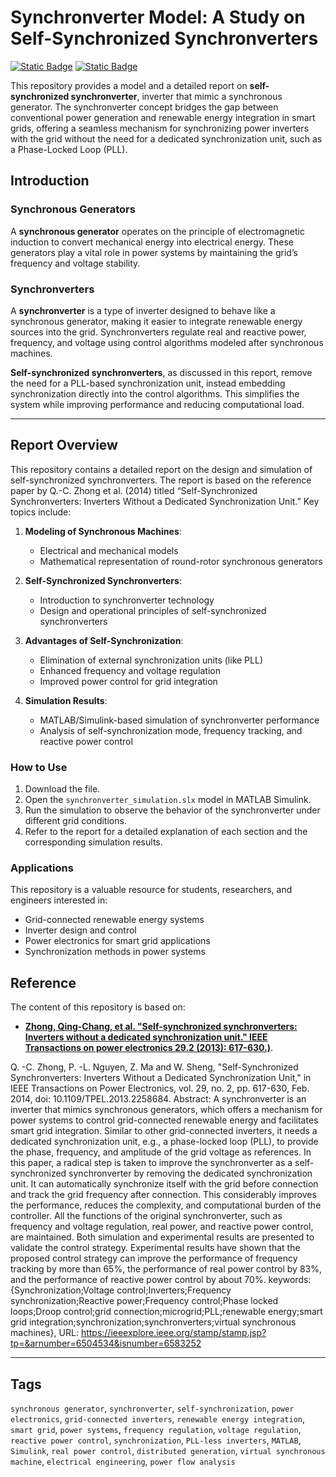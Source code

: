 # Synchronverter Model: A Study on Self-Synchronized Synchronverters
[![Static Badge](https://img.shields.io/badge/Hamed-Najafi-blue)]()
[![Static Badge](https://img.shields.io/badge/MATLAB%C2%AE-HamedNajafi-blue?style=plastic&logo=MATLAB)]()

This repository provides a model and a detailed report on **self-synchronized synchronverter**, inverter that mimic a synchronous generator. The synchronverter concept bridges the gap between conventional power generation and renewable energy integration in smart grids, offering a seamless mechanism for synchronizing power inverters with the grid without the need for a dedicated synchronization unit, such as a Phase-Locked Loop (PLL).

## Introduction

### Synchronous Generators
A **synchronous generator** operates on the principle of electromagnetic induction to convert mechanical energy into electrical energy. These generators play a vital role in power systems by maintaining the grid’s frequency and voltage stability.

### Synchronverters
A **synchronverter** is a type of inverter designed to behave like a synchronous generator, making it easier to integrate renewable energy sources into the grid. Synchronverters regulate real and reactive power, frequency, and voltage using control algorithms modeled after synchronous machines. 

**Self-synchronized synchronverters**, as discussed in this report, remove the need for a PLL-based synchronization unit, instead embedding synchronization directly into the control algorithms. This simplifies the system while improving performance and reducing computational load.

---

## Report Overview

This repository contains a detailed report on the design and simulation of self-synchronized synchronverters. The report is based on the reference paper by Q.-C. Zhong et al. (2014) titled “Self-Synchronized Synchronverters: Inverters Without a Dedicated Synchronization Unit.” Key topics include:

1. **Modeling of Synchronous Machines**:
   - Electrical and mechanical models
   - Mathematical representation of round-rotor synchronous generators

2. **Self-Synchronized Synchronverters**:
   - Introduction to synchronverter technology
   - Design and operational principles of self-synchronized synchronverters

3. **Advantages of Self-Synchronization**:
   - Elimination of external synchronization units (like PLL)
   - Enhanced frequency and voltage regulation
   - Improved power control for grid integration

4. **Simulation Results**:
   - MATLAB/Simulink-based simulation of synchronverter performance
   - Analysis of self-synchronization mode, frequency tracking, and reactive power control

### How to Use
1. Download the file.
2. Open the `synchronverter_simulation.slx` model in MATLAB Simulink.
3. Run the simulation to observe the behavior of the synchronverter under different grid conditions.
4. Refer to the report for a detailed explanation of each section and the corresponding simulation results.

### Applications
This repository is a valuable resource for students, researchers, and engineers interested in:
- Grid-connected renewable energy systems
- Inverter design and control
- Power electronics for smart grid applications
- Synchronization methods in power systems

## Reference

The content of this repository is based on:
- **[Zhong, Qing-Chang, et al. "Self-synchronized synchronverters: Inverters without a dedicated synchronization unit." IEEE Transactions on power electronics 29.2 (2013): 617-630.)](https://ieeexplore.ieee.org/abstract/document/6504534)**.

Q. -C. Zhong, P. -L. Nguyen, Z. Ma and W. Sheng, "Self-Synchronized Synchronverters: Inverters Without a Dedicated Synchronization Unit," in IEEE Transactions on Power Electronics, vol. 29, no. 2, pp. 617-630, Feb. 2014, doi: 10.1109/TPEL.2013.2258684.
Abstract: A synchronverter is an inverter that mimics synchronous generators, which offers a mechanism for power systems to control grid-connected renewable energy and facilitates smart grid integration. Similar to other grid-connected inverters, it needs a dedicated synchronization unit, e.g., a phase-locked loop (PLL), to provide the phase, frequency, and amplitude of the grid voltage as references. In this paper, a radical step is taken to improve the synchronverter as a self-synchronized synchronverter by removing the dedicated synchronization unit. It can automatically synchronize itself with the grid before connection and track the grid frequency after connection. This considerably improves the performance, reduces the complexity, and computational burden of the controller. All the functions of the original synchronverter, such as frequency and voltage regulation, real power, and reactive power control, are maintained. Both simulation and experimental results are presented to validate the control strategy. Experimental results have shown that the proposed control strategy can improve the performance of frequency tracking by more than 65%, the performance of real power control by 83%, and the performance of reactive power control by about 70%.
keywords: {Synchronization;Voltage control;Inverters;Frequency synchronization;Reactive power;Frequency control;Phase locked loops;Droop control;grid connection;microgrid;PLL;renewable energy;smart grid integration;synchronization;synchronverters;virtual synchronous machines},
URL: https://ieeexplore.ieee.org/stamp/stamp.jsp?tp=&arnumber=6504534&isnumber=6583252

---

## Tags
`synchronous generator`, `synchronverter`, `self-synchronization`, `power electronics`, `grid-connected inverters`, `renewable energy integration`, `smart grid`, `power systems`, `frequency regulation`, `voltage regulation`, `reactive power control`, `synchronization`, `PLL-less inverters`, `MATLAB`, `Simulink`, `real power control`, `distributed generation`, `virtual synchronous machine`, `electrical engineering`, `power flow analysis`
